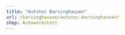 ```yaml
---
title: "Autotec Barsinghausen"
url: /barsinghausen/autotec-barsinghausen/
shop: Autowerkstatt
---
```

